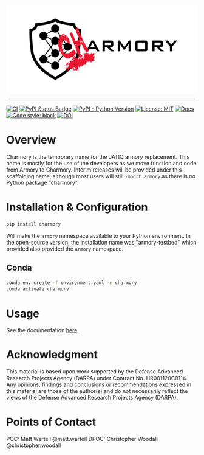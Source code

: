 ![charmory logo](docs/assets/charmory.png)

---

[![CI][ci-badge]][ci-url]
[![PyPI Status Badge][pypi-badge]][pypi-url]
[![PyPI - Python Version][python-badge]][python-url]
[![License: MIT][license-badge]][license-url]
[![Docs][docs-badge]][docs-url]
[![Code style: black][style-badge]][style-url]
[![DOI](https://zenodo.org/badge/DOI/10.5281/zenodo.7561756.svg)](https://doi.org/10.5281/zenodo.7561756)


# Overview

Charmory is the temporary name for the JATIC armory replacement. This name is
mostly for the use of the developers as we move function and code from Armory to
Charmory. Interim releases will be provided under this scaffolding name, although
most users will still `import armory` as there is no Python package "charmory".



# Installation & Configuration

```bash
pip install charmory
```

Will make the `armory` namespace available to your Python environment. In the open-source
version, the installation name was "armory-testbed" which provided also provided
the `armory` namespace.

## Conda
```bash
conda env create -f environment.yaml -n charmory
conda activate charmory
```


# Usage
See the documentation [here](https://jatic.pages.jatic.net/twosix/armory/).

# Acknowledgment
This material is based upon work supported by the Defense Advanced Research Projects
Agency (DARPA) under Contract No. HR001120C0114. Any opinions, findings and
conclusions or recommendations expressed in this material are those of the author(s)
and do not necessarily reflect the views of the Defense Advanced Research Projects
Agency (DARPA).

# Points of Contact
POC: Matt Wartell @matt.wartell
DPOC: Christopher Woodall @christopher.woodall


<!-- TODO: repoint to JATIC CI or drop the badges -->

<!-- https://www.markdownguide.org/basic-syntax/#reference-style-links -->
[ci-badge]: https://github.com/twosixlabs/armory/workflows/GitHub%20CI/badge.svg
[ci-url]: https://github.com/twosixlabs/armory/actions/
[pypi-badge]: https://badge.fury.io/py/armory-testbed.svg
[pypi-url]: https://pypi.org/project/armory-testbed
[python-badge]: https://img.shields.io/pypi/pyversions/armory-testbed
[python-url]: https://pypi.org/project/armory-testbed
[license-badge]: https://img.shields.io/badge/License-MIT-yellow.svg
[license-url]: https://opensource.org/licenses/MIT
[docs-badge]: https://readthedocs.org/projects/armory/badge/
[docs-url]: https://readthedocs.org/projects/armory/
[style-badge]: https://img.shields.io/badge/code%20style-black-000000.svg
[style-url]: https://github.com/ambv/black

